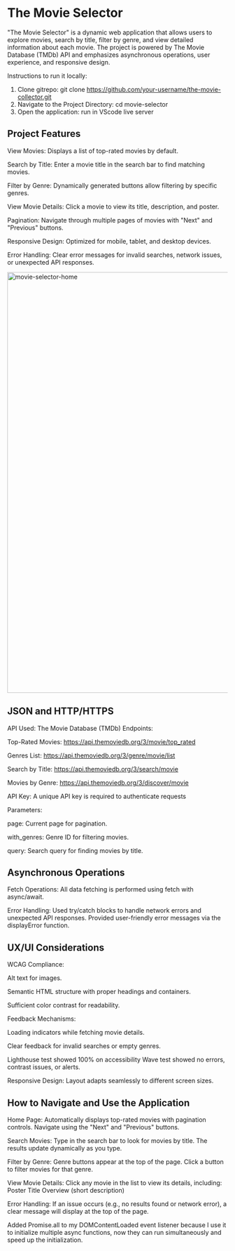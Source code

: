 # The Movie Selector
"The Movie Selector" is a dynamic web application that allows users to explore movies, search by title, filter by genre, and view detailed information about each movie. The project is powered by The Movie Database (TMDb) API and emphasizes asynchronous operations, user experience, and responsive design.

Instructions to run it locally:
1. Clone gitrepo: git clone https://github.com/your-username/the-movie-collector.git
2. Navigate to the Project Directory: cd movie-selector
3. Open the application: run in VScode live server

<h2>Project Features</h2>

View Movies: Displays a list of top-rated movies by default.

Search by Title: Enter a movie title in the search bar to find matching movies.

Filter by Genre: Dynamically generated buttons allow filtering by specific genres.

View Movie Details: Click a movie to view its title, description, and poster.

Pagination: Navigate through multiple pages of movies with "Next" and "Previous" buttons.

Responsive Design: Optimized for mobile, tablet, and desktop devices.

Error Handling: Clear error messages for invalid searches, network issues, or unexpected API responses.

<img width="959" alt="movie-selector-home" src="https://github.com/user-attachments/assets/e6aeeffc-f58b-44c3-8765-6d2deff57985" />

<h2>JSON and HTTP/HTTPS</h2>
API Used: The Movie Database (TMDb)
Endpoints:
 
 Top-Rated Movies: https://api.themoviedb.org/3/movie/top_rated

 Genres List: https://api.themoviedb.org/3/genre/movie/list
 
 Search by Title: https://api.themoviedb.org/3/search/movie
 
 Movies by Genre: https://api.themoviedb.org/3/discover/movie

API Key: A unique API key is required to authenticate requests

Parameters:

 page: Current page for pagination.

 with_genres: Genre ID for filtering movies.
 
 query: Search query for finding movies by title.

<h2> Asynchronous Operations</h2>
Fetch Operations: All data fetching is performed using fetch with async/await.

Error Handling:
 Used try/catch blocks to handle network errors and unexpected API responses.
 Provided user-friendly error messages via the displayError function.

<h2>UX/UI Considerations</h2>
WCAG Compliance:

 Alt text for images.

 Semantic HTML structure with proper headings and containers.
 
 Sufficient color contrast for readability.

Feedback Mechanisms:
 
 Loading indicators while fetching movie details.
 
 Clear feedback for invalid searches or empty genres.

Lighthouse test showed 100% on accessibility 
Wave test showed no errors, contrast issues, or alerts.  

Responsive Design:
 Layout adapts seamlessly to different screen sizes.

<h2>How to Navigate and Use the Application</h2>
Home Page:
Automatically displays top-rated movies with pagination controls.
Navigate using the "Next" and "Previous" buttons.

Search Movies:
Type in the search bar to look for movies by title.
The results update dynamically as you type.

Filter by Genre:
Genre buttons appear at the top of the page.
Click a button to filter movies for that genre.

View Movie Details:
Click any movie in the list to view its details, including:
Poster
Title
Overview (short description)

Error Handling:
If an issue occurs (e.g., no results found or network error), a clear message will display at the top of the page.

Added Promise.all to my DOMContentLoaded event listener because I use it to initialize multiple async functions, now they can run simultaneously and speed up the initialization. 

